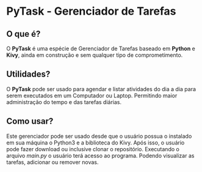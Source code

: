 # PyTask - Gerenciador de Tarefas

## O que é?

 O **PyTask** é uma espécie de Gerenciador de Tarefas baseado em **Python** e **Kivy**, ainda em construção e sem qualquer tipo de comprometimento.
 
 ## Utilidades?
 
  O **PyTask** pode ser usado para agendar e listar atividades do dia a dia para serem executados em um Computador ou Laptop. Permitindo maior administração do tempo e das tarefas diárias.
  
## Como usar?
 
 Este gerenciador pode ser usado desde que o usuário possua o instalado em sua máquina o Python3 e a biblioteca do Kivy. Após isso, o usuário pode fazer download ou inclusive clonar o repositório. Executando o arquivo _main.py_ o usuário terá acesso ao programa. Podendo visualizar as tarefas, adicionar ou remover novas.

